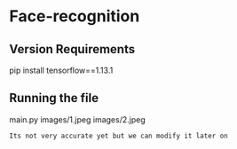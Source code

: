 # Face-recognition

## Version Requirements

pip install tensorflow==1.13.1

## Running the file

main.py images/1.jpeg images/2.jpeg

`Its not very accurate yet but we can modify it later on`
